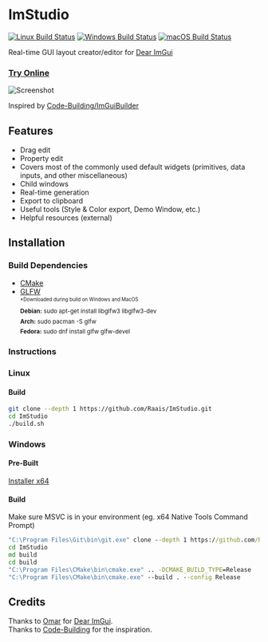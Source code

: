 


# ImStudio
[![Linux Build Status](https://github.com/Raais/ImStudio/actions/workflows/linux.yml/badge.svg)](https://github.com/Raais/ImStudio/actions?workflow=linux)
[![Windows Build Status](https://github.com/Raais/ImStudio/actions/workflows/windows.yml/badge.svg)](https://github.com/Raais/ImStudio/actions?workflow=windows)
[![macOS Build Status](https://github.com/Raais/ImStudio/actions/workflows/macos.yml/badge.svg)](https://github.com/Raais/ImStudio/actions?workflow=macOS)

Real-time GUI layout creator/editor for [Dear ImGui](https://github.com/ocornut/imgui)

### [Try Online](https://raais.github.io/ImStudio)

![Screenshot](https://user-images.githubusercontent.com/64605172/166310444-d7520e69-0d74-4dd8-a84e-2144504ab466.png)

Inspired by [Code-Building/ImGuiBuilder](https://github.com/Code-Building/ImGuiBuilder)

## Features

 - Drag edit
 - Property edit
 - Covers most of the commonly used default widgets (primitives, data inputs, and other miscellaneous)
 - Child windows
 - Real-time generation
 - Export to clipboard
 - Useful tools (Style & Color export, Demo Window, etc.)
 - Helpful resources (external)
 
## Installation

### Build Dependencies

 - [CMake](https://cmake.org/download)
 - [GLFW](https://www.glfw.org/download) \
 <sup><sub> \*Downloaded during build on Windows and MacOS </sub></sup>\
 <sub> **Debian:** sudo apt-get install libglfw3 libglfw3-dev </sub>\
 <sub> **Arch:** sudo pacman -S glfw </sub>\
 <sub> **Fedora:** sudo dnf install glfw glfw-devel </sub>

### Instructions

### Linux

#### Build
```bash
git clone --depth 1 https://github.com/Raais/ImStudio.git
cd ImStudio
./build.sh
```

### Windows

#### Pre-Built

[Installer x64](https://github.com/Raais/ImStudio/releases)

#### Build
Make sure MSVC is in your environment (eg. x64 Native Tools Command Prompt)
```cmd
"C:\Program Files\Git\bin\git.exe" clone --depth 1 https://github.com/Raais/ImStudio.git
cd ImStudio
md build
cd build
"C:\Program Files\CMake\bin\cmake.exe" .. -DCMAKE_BUILD_TYPE=Release
"C:\Program Files\CMake\bin\cmake.exe" --build . --config Release
```

## Credits
Thanks to [Omar](https://github.com/ocornut) for [Dear ImGui](https://github.com/ocornut/imgui).\
Thanks to [Code-Building](https://github.com/Code-Building) for the inspiration.
